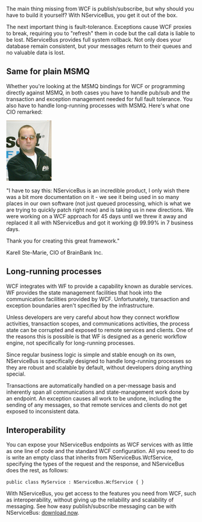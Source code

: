<!--
title: "NServiceBus And WCF"
tags: ""
summary: "The main thing missing from WCF is publish/subscribe, but why should you have to build it yourself? With NServiceBus, you get it out of the box."
-->

The main thing missing from WCF is publish/subscribe, but why should you have to build it yourself? With NServiceBus, you get it out of the box.

The next important thing is fault-tolerance. Exceptions cause WCF proxies to break, requiring you to "refresh" them in code but the call data is liable to be lost. NServiceBus provides full system rollback. Not only does your database remain consistent, but your messages return to their queues and no valuable data is lost.

Same for plain MSMQ
-------------------

Whether you're looking at the MSMQ bindings for WCF or programming directly against MSMQ, in both cases you have to handle pub/sub and the transaction and exception management needed for full fault tolerance. You also have to handle long-running processes with MSMQ. Here's what one CIO remarked:

![Karell Ste-Marie, CIO of BrainBank Inc](karell_Ste_Marie.jpg "Karell Ste-Marie, CIO of BrainBank Inc")


"I have to say this: NServiceBus is an incredible product, I only wish there was a bit more documentation on it - we see it being used in so many places in our own software (not just queued processing, which is what we are trying to quickly patch right now) and is taking us in new directions. We were working on a WCF approach for 45 days until we threw it away and replaced it all with NServiceBus and got it working @ 99.99% in 7 business days.

Thank you for creating this great framework."

Karell Ste-Marie, CIO of BrainBank Inc.



Long-running processes
----------------------

WCF integrates with WF to provide a capability known as durable services. WF provides the state management facilities that hook into the communication facilities provided by WCF. Unfortunately, transaction and exception boundaries aren't specified by the infrastructure.

Unless developers are very careful about how they connect workflow activities, transaction scopes, and communications activities, the process state can be corrupted and exposed to remote services and clients. One of the reasons this is possible is that WF is designed as a generic workflow engine, not specifically for long-running processes.

Since regular business logic is simple and stable enough on its own, NServiceBus is specifically designed to handle long-running processes so they are robust and scalable by default, without developers doing anything special.

Transactions are automatically handled on a per-message basis and inherently span all communications and state-management work done by an endpoint. An exception causes all work to be undone, including the sending of any messages, so that remote services and clients do not get exposed to inconsistent data.


Interoperability
----------------

You can expose your NServiceBus endpoints as WCF services with as little as one line of code and the standard WCF configuration. All you need to do is write an empty class that inherits from NServiceBus.WcfService, specifying the types of the request and the response, and NServiceBus does the rest, as follows:

    public class MyService : NServiceBus.WcfService { }

With NServiceBus, you get access to the features you need from WCF, such as interoperability, without giving up the reliability and scalability of messaging. See how easy publish/subscribe messaging can be with NServiceBus: [download now](/downloads).


